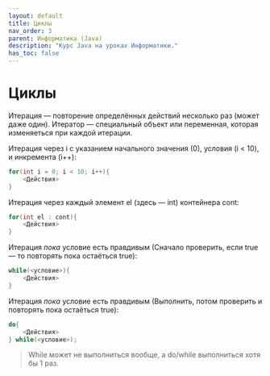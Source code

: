 ```yaml
---
layout: default
title: Циклы
nav_order: 3
parent: Информатика (Java)
description: "Курс Java на уроках Информатики."
has_toc: false
---
```


# Циклы

Итерация — повторение определённых действий несколько раз (может даже один).
Итератор — специальный объект или переменная, которая изменяеться при каждой итерации.

Итерация через i с указанием начального значения (0), условия (i < 10), и инкремента (i++):

```java
for(int i = 0; i < 10; i++){
    <Действия>
}
```

Итерация через каждый элемент el (здесь — int) контейнера cont:

```java
for(int el : cont){
    <Действия>
}
```

Итерация _пока_ условие есть правдивым (Сначало проверить, если true — то повторять пока остаёться true):

```java
while(<условие>){
    <Действия>
}
```

Итерация _пока_ условие есть правдивым (Выполнить, потом проверить и повторять пока остаёться true):

```java
do{
    <Действия>
} while(<условие>);
```

> While может не выполниться вообще, а do/while выполниться хотя бы 1 раз.
